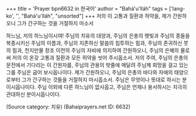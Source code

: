 +++
title = 'Prayer bpn6632 in 한국어'
author = "Bahá'u'lláh"
tags = ['lang-ko', '', "Bahá'u'lláh", "unsorted"]
+++
저의 이 고통과 질환과 허약을, 제가 간원하오니 그가 간구하는 것을 거절하지 마소서

하느님, 저의 하느님이시여! 주님의 치유의 대양과, 주님의 은총의 햇빛과 주님의 종들을 복종시키신 주님의 이름과, 주님의 지존하신 말씀의 침투하는 힘과, 주님의 존귀하신 붓의 힘과, 천지만물 창조 이전의 주님의 자비에 의지하여 간원하오니, 주님의 은혜의 물로써 저의 이 온갖 고통과 질환과 모든 허약을 씻어 주시옵소서.
저의 주여, 주님의 은총의 문전에서 기다리는 이 간원자를, 주님의 관용의 밧줄에 매달려 주님께 희망을 걸고 있는 그를 주님은 굽어 보시옵나이다. 제가 간원하오니, 주님의 은총의 바다와 자애의 태양으로부터 그가 간구하는 것들을 거절하지 마시옵소서.
주님은 무엇이나 뜻대로 하시는 분이시옵나이다. 주님 이외에 다른 하느님이 없사옵고, 주님은 언제나 용서하시는 지극히 관대하신 분이시옵나이다.

(Source category: 치유)
(Bahaiprayers.net ID: 6632)

